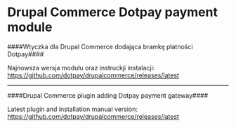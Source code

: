 Drupal Commerce Dotpay payment module
=====================

####Wtyczka dla Drupal Commerce dodająca bramkę płatności Dotpay####

Najnowsza wersja modułu oraz instruckji instalacji:
https://github.com/dotpay/drupalcommerce/releases/latest

---------------------------------------

####Drupal Commerce plugin adding Dotpay payment gateway####

Latest plugin and installation manual version:
https://github.com/dotpay/drupalcommerce/releases/latest